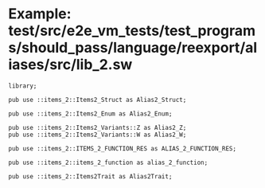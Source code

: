# Example: test/src/e2e_vm_tests/test_programs/should_pass/language/reexport/aliases/src/lib_2.sw

```sway
library;

pub use ::items_2::Items2_Struct as Alias2_Struct;

pub use ::items_2::Items2_Enum as Alias2_Enum;

pub use ::items_2::Items2_Variants::Z as Alias2_Z;
pub use ::items_2::Items2_Variants::W as Alias2_W;

pub use ::items_2::ITEMS_2_FUNCTION_RES as ALIAS_2_FUNCTION_RES;

pub use ::items_2::items_2_function as alias_2_function;

pub use ::items_2::Items2Trait as Alias2Trait;

```
